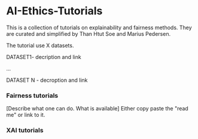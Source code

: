 # AI-Ethics-Tutorials

This is a collection of tutorials on explainability and fairness methods. They are curated and simplified by Than Htut Soe and Marius Pedersen. 

The tutorial use X datasets. 

DATASET1- decription and link

...

DATASET N - decroption and link 


### Fairness tutorials

[Describe what one can do. What is available] 
Either copy paste the "read me" or link to it. 

### XAI tutorials
